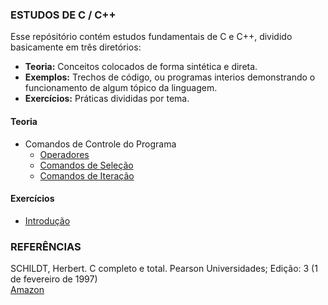 ### ESTUDOS DE C / C++

Esse repósitório contém estudos fundamentais de C  e C++, dividido basicamente em três diretórios:<br>
* **Teoria:** Conceitos colocados de forma sintética e direta.<br>
* **Exemplos:** Trechos de código, ou programas interios demonstrando o funcionamento de algum tópico da linguagem.<br>
* **Exercícios:** Práticas divididas por tema.<br>

#### Teoria
* Comandos de Controle do Programa
  * [Operadores](https://github.com/Evaldo-comp/C/blob/master/Teoria/Operadores.md)
  * [Comandos de Seleção](https://github.com/Evaldo-comp/C/blob/master/Teoria/Comandos%20de%20Sele%C3%A7%C3%A3o.md)
  * [Comandos de Iteração](https://github.com/Evaldo-comp/C/blob/master/Teoria/Comandos%20de%20Itera%C3%A7%C3%A3o.md)
  
#### Exercícios
* [Introdução](https://github.com/Evaldo-comp/C/blob/master/Exerc%C3%ADcios/introdu%C3%A7%C3%A3o.md)
  

### REFERÊNCIAS

SCHILDT, Herbert. C completo e total. Pearson Universidades; Edição: 3 (1 de fevereiro de 1997)<br>
[Amazon](https://www.amazon.com.br/C-completo-total-Herbert-Schildt/dp/8534605955)

